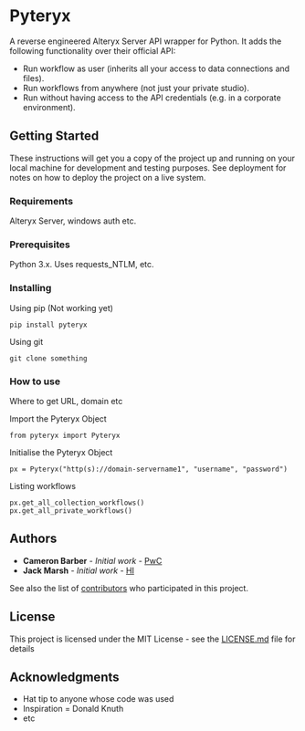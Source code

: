 # Pyteryx

A reverse engineered Alteryx Server API wrapper for Python. It adds the following functionality over their official API:
- Run workflow as user (inherits all your access to data connections and files).
- Run workflows from anywhere (not just your private studio).
- Run without having access to the API credentials (e.g. in a corporate environment).

## Getting Started

These instructions will get you a copy of the project up and running on your local machine for development and testing purposes. See deployment for notes on how to deploy the project on a live system.

### Requirements

Alteryx Server, windows auth etc.

### Prerequisites

Python 3.x. Uses requests_NTLM, etc.

### Installing

Using pip (Not working yet)

```
pip install pyteryx
```

Using git 
```
git clone something
```

### How to use 

Where to get URL, domain etc

Import the Pyteryx Object
```
from pyteryx import Pyteryx

```
Initialise the Pyteryx Object
```
px = Pyteryx("http(s)://domain-servername1", "username", "password")

```
Listing workflows
```
px.get_all_collection_workflows()
px.get_all_private_workflows()

```

## Authors

* **Cameron Barber**  - *Initial work* - [PwC](https://github.com/camzbarber)
* **Jack Marsh**      - *Initial work* - [HI](https://github.com/jackmarsh)

See also the list of [contributors](https://github.com/your/project/contributors) who participated in this project.

## License

This project is licensed under the MIT License - see the [LICENSE.md](LICENSE.md) file for details

## Acknowledgments

* Hat tip to anyone whose code was used
* Inspiration = Donald Knuth
* etc
